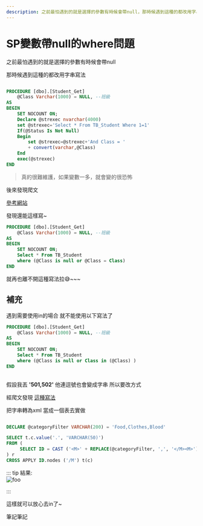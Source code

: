 ```yaml
---
description: 之前最怕遇到的就是選擇的參數有時候會帶null，那時候遇到這種的都改用字串寫法，如果變數一多就會變的很恐怖，後來發現有其他寫法，就在也離不開了
---
```

# SP變數帶null的where問題

之前最怕遇到的就是選擇的參數有時候會帶null

那時候遇到這種的都改用字串寫法

```sql

PROCEDURE [dbo].[Student_Get]
	@Class Varchar(1000) = NULL, --班級
AS
BEGIN
	SET NOCOUNT ON;
	Declare @strexec nvarchar(4000)
	set @strexec='Select * From TB_Student Where 1=1'	
	If(@Status Is Not Null)
	Begin
		set @strexec=@strexec+'And Class = '
		+ convert(varchar,@Class)
	End	
	exec(@strexec)
END

```

>真的很難維護，如果變數一多，就會變的很恐怖

後來發現爬文

[參考網站](https://stackoverflow.com/questions/4224991/checking-an-input-param-if-not-null-and-using-it-in-where-in-sql-server)

發現還能這樣寫~  

```sql
PROCEDURE [dbo].[Student_Get] 
	@Class Varchar(1000) = NULL, --班級
AS
BEGIN
	SET NOCOUNT ON;
	Select * From TB_Student
	where (@Class is null or @Class = Class)
END

```

就再也離不開這種寫法拉😅~~~

## 補充

遇到需要使用in的場合 就不能使用以下寫法了

```sql
PROCEDURE [dbo].[Student_Get] 
	@Class Varchar(1000) = NULL, --班級
AS
BEGIN
	SET NOCOUNT ON;
	Select * From TB_Student
	where (@Class is null or Class in (@Class) )
END
 
```

假設我丟 **'501,502'**  他連逗號也會變成字串
所以要改方式

經爬文發現 [這種寫法](https://stackoverflow.com/questions/17923186/sql-stored-procedure-in-clause-varchar-array)

把字串轉為xml 當成一個表去實做

```sql

DECLARE @categoryFilter VARCHAR(200) = 'Food,Clothes,Blood'

SELECT t.c.value('.', 'VARCHAR(50)')
FROM (
     SELECT ID = CAST ('<M>' + REPLACE(@categoryFilter, ',', '</M><M>') + '</M>' AS XML)
) r 
CROSS APPLY ID.nodes ('/M') t(c)

```

::: tip 結果:
<br/>
<img src="https://user-images.githubusercontent.com/38503381/186596447-e940c87c-3aa2-4200-a3b3-a183e068e720.png" alt="foo"> 

:::

這樣就可以放心去in了~

筆記筆記
